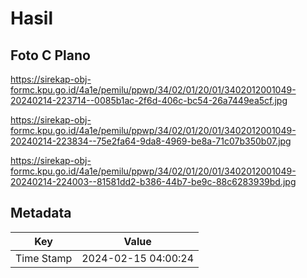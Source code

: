 # Hasil

## Foto C Plano

https://sirekap-obj-formc.kpu.go.id/4a1e/pemilu/ppwp/34/02/01/20/01/3402012001049-20240214-223714--0085b1ac-2f6d-406c-bc54-26a7449ea5cf.jpg

https://sirekap-obj-formc.kpu.go.id/4a1e/pemilu/ppwp/34/02/01/20/01/3402012001049-20240214-223834--75e2fa64-9da8-4969-be8a-71c07b350b07.jpg

https://sirekap-obj-formc.kpu.go.id/4a1e/pemilu/ppwp/34/02/01/20/01/3402012001049-20240214-224003--81581dd2-b386-44b7-be9c-88c6283939bd.jpg


## Metadata

| Key        | Value               |
| ---------- | ------------------- |
| Time Stamp | 2024-02-15 04:00:24 |



